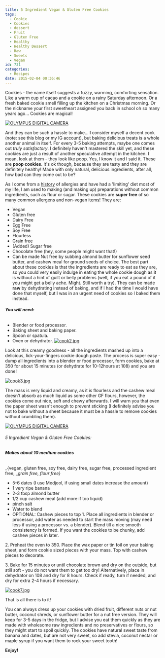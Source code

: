 ```yaml
---
title: 5 Ingredient Vegan & Gluten Free Cookies
tags:
  - Cookie
  - Cookies
  - dessert
  - Fruit
  - Gluten Free
  - Healthy
  - Healthy Dessert
  - Raw
  - Sweets
  - Vegan
id: 731
categories:
  - Recipes
date: 2015-02-04 00:36:46
---
```


Cookies - the name itself suggests a fuzzy, warming, comforting sensation. Like a warm cup of cacao and a cookie on a rainy Saturday afternoon. Or a fresh baked cookie smell filling up the kitchen on a Christmas morning. Or the nickname your first sweetheart assigned you back in school oh so many years ago... Cookies are magical!

[![OLYMPUS DIGITAL CAMERA](http://girlintheraw.com/wp-content/uploads/2015/02/cook6.jpg)](http://girlintheraw.com/wp-content/uploads/2015/02/cook6.jpg)

And they can be such a hassle to make... I consider myself a decent cook (note: see this blog or my IG account), but baking delicious treats is a whole another animal in itself. For every 3-5 baking attempts, maybe one comes out _truly satisfactory_. I definitely haven't mastered the skill yet, and these cookies are just a result of another speculative attempt in the kitchen. I mean, look at them - they look like poop. Yes, I know it and I said it. These are **poop cookies**. It's ok though, because they are tasty and they are definitely healthy! Made with only natural, delicious ingredients, after all, how bad can they come out to be?

As I come from a [history](http://girlintheraw.com/?page_id=666 "My health history") of allergies and have had a 'limiting' diet most of my life, I am used to making (and making up) preparations without common ingredients, such as flour or sugar. These cookies are **super free** of so many common allergens and non-vegan items! They are:

*   Vegan
*   Gluten free
*   Dairy Free
*   Egg Free
*   Soy Free
*   Flourless
*   Grain free
*   (Added) Sugar free
*   Chocolate free (hey, some people might want that!)
*   Can be made Nut free by subbing almond butter for sunflower seed butter, and cashew meal for ground seeds of choice.
The best part about these cookies is that the ingredients are ready to eat as they are, so you could very easily indulge in eating the whole cookie dough as it is without a hint of guilt or belly problems (well, if you eat a pound of it you might get a belly ache. Might. Still worth a try). They can be made **raw** by dehydrating instead of baking, and if I had the time I would have done that myself, but I was in an urgent need of cookies so I baked them instead.

###### **You will need:**

*   Blender or food processor.
*   Baking sheet and baking paper.
*   Spoon or spatula.
*   Oven or dehydrator.
[![cook2.jpg](http://girlintheraw.com/wp-content/uploads/2015/02/cook2.jpg)](http://girlintheraw.com/wp-content/uploads/2015/02/cook2.jpg)

Look at this creamy goodness - all the ingredients mashed up into a delicious, lick-your-fingers cookie dough paste. The process is super easy - dump all ingredients into a blender or food processor, form cookies, bake at 350 for about 15 minutes (or dehydrate for 10-12hours at 108) and you are done!

[![cook3.jpg](http://girlintheraw.com/wp-content/uploads/2015/02/cook3.jpg)](http://girlintheraw.com/wp-content/uploads/2015/02/cook3.jpg)

The mass is very liquid and creamy, as it is flourless and the cashew meal doesn't absorb as much liquid as some other GF flours, however, the cookies come out nice, soft and chewy afterwards. I will warn you that even the paper sheet wasn't enough to prevent sticking (I definitely advise you not to bake without a sheet because it must be a hassle to remove cookies without crumbling them).

[![OLYMPUS DIGITAL CAMERA](http://girlintheraw.com/wp-content/uploads/2015/02/cook8.jpg)](http://girlintheraw.com/wp-content/uploads/2015/02/cook8.jpg)

###### 5 Ingredient Vegan &amp; Gluten Free Cookies:

###### **Makes about 10 medium cookies**

_{vegan, gluten free, soy free, dairy free, sugar free, processed ingredient free, __grain free, flour free}_

*   5-6 dates (I use Medjool, if using small dates increase the amount)
*   1 very ripe banana
*   2-3 tbsp almond butter
*   1/2 cup cashew meal (add more if too liquid)
*   pinch salt
*   Water to blend
*   OPTIONAL: Cashew pieces to top
1\. Place all ingredients in blender or processor, add water as needed to start the mass moving (may need less if using a processor vs. a blender). Blend till a nice smooth consistency is formed. If you want the cookies to be chunky, add cashew pieces in later.

2\. Preheat the oven to 350\. Place the wax paper or tin foil on your baking sheet, and form cookie sized pieces with your mass. Top with cashew pieces to decorate.

3\. Bake for 15 minutes or until chocolate brown and dry on the outside, but still soft - you do not want them to get too dry! Alternatively, place in dehydrator on 108 and dry for 8 hours. Check if ready, turn if needed, and dry for extra 2-4 hours if necessary.

[![cook7.jpg](http://girlintheraw.com/wp-content/uploads/2015/02/cook7.jpg)](http://girlintheraw.com/wp-content/uploads/2015/02/cook7.jpg)

That is all there is to it!

You can always dress up your cookies with dried fruit, different nuts or nut butter, coconut shreds, or sunflower butter for a nut free version. They will keep for 3-5 days in the fridge, but I advise you eat them quickly as they are made with wholesome raw ingredients and no preservatives or flours, so they might start to spoil quickly. The cookies have natural sweet taste from banana and dates, but are not very sweet, so add stevia, coconut nectar or maple syrup if you want them to rock your sweet tooth!

**Enjoy!**

&nbsp;

&nbsp;

&nbsp;

&nbsp;

&nbsp;
